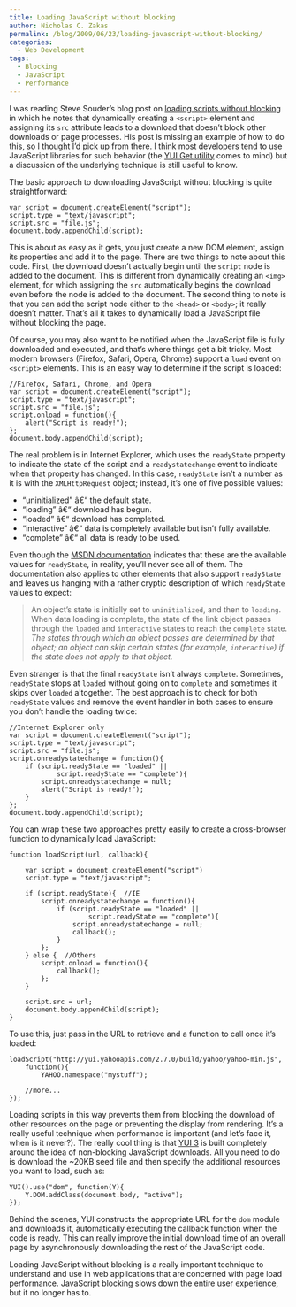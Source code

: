 ```yaml
---
title: Loading JavaScript without blocking
author: Nicholas C. Zakas
permalink: /blog/2009/06/23/loading-javascript-without-blocking/
categories:
  - Web Development
tags:
  - Blocking
  - JavaScript
  - Performance
---
```

I was reading Steve Souder&#8217;s blog post on [loading scripts without blocking][1] in which he notes that dynamically creating a `<script>` element and assigning its `src` attribute leads to a download that doesn&#8217;t block other downloads or page processes. His post is missing an example of how to do this, so I thought I&#8217;d pick up from there. I think most developers tend to use JavaScript libraries for such behavior (the [YUI Get utility][2] comes to mind) but a discussion of the underlying technique is still useful to know.

The basic approach to downloading JavaScript without blocking is quite straightforward:

    var script = document.createElement("script");
    script.type = "text/javascript";
    script.src = "file.js";
    document.body.appendChild(script);

This is about as easy as it gets, you just create a new DOM element, assign its properties and add it to the page. There are two things to note about this code. First, the download doesn&#8217;t actually begin until the `script` node is added to the document. This is different from dynamically creating an `<img>` element, for which assigning the `src` automatically begins the download even before the node is added to the document. The second thing to note is that you can add the script node either to the `<head>` or `<body>`; it really doesn&#8217;t matter. That&#8217;s all it takes to dynamically load a JavaScript file without blocking the page.

Of course, you may also want to be notified when the JavaScript file is fully downloaded and executed, and that&#8217;s where things get a bit tricky. Most modern browsers (Firefox, Safari, Opera, Chrome) support a `load` event on `<script>` elements. This is an easy way to determine if the script is loaded:

    //Firefox, Safari, Chrome, and Opera
    var script = document.createElement("script");
    script.type = "text/javascript";
    script.src = "file.js";
    script.onload = function(){
        alert("Script is ready!");
    };
    document.body.appendChild(script);

The real problem is in Internet Explorer, which uses the `readyState` property to indicate the state of the script and a `readystatechange` event to indicate when that property has changed. In this case, `readyState` isn&#8217;t a number as it is with the `XMLHttpRequest` object; instead, it&#8217;s one of five possible values:

  * &#8220;uninitialized&#8221; â€“ the default state.
  * &#8220;loading&#8221; â€“ download has begun.
  * &#8220;loaded&#8221; â€“ download has completed.
  * &#8220;interactive&#8221; â€“ data is completely available but isn&#8217;t fully available.
  * &#8220;complete&#8221; â€“ all data is ready to be used.

Even though the [MSDN documentation][3] indicates that these are the available values for `readyState`, in reality, you&#8217;ll never see all of them. The documentation also applies to other elements that also support `readyState` and leaves us hanging with a rather cryptic description of which `readyState` values to expect:

> An object&#8217;s state is initially set to `uninitialized`, and then to `loading`. When data loading is complete, the state of the link object passes through the `loaded` and `interactive` states to reach the `complete` state.  
> *The states through which an object passes are determined by that object; an object can skip certain states (for example, `interactive`) if the state does not apply to that object.*

Even stranger is that the final `readyState` isn&#8217;t always `complete`. Sometimes, `readyState` stops at `loaded` without going on to `complete` and sometimes it skips over `loaded` altogether. The best approach is to check for both `readyState` values and remove the event handler in both cases to ensure you don&#8217;t handle the loading twice:

    //Internet Explorer only
    var script = document.createElement("script");
    script.type = "text/javascript";
    script.src = "file.js";
    script.onreadystatechange = function(){
        if (script.readyState == "loaded" ||
                script.readyState == "complete"){
            script.onreadystatechange = null;
            alert("Script is ready!");
        }
    };
    document.body.appendChild(script);

You can wrap these two approaches pretty easily to create a cross-browser function to dynamically load JavaScript:

    function loadScript(url, callback){
    
        var script = document.createElement("script")
        script.type = "text/javascript";
    
        if (script.readyState){  //IE
            script.onreadystatechange = function(){
                if (script.readyState == "loaded" ||
                        script.readyState == "complete"){
                    script.onreadystatechange = null;
                    callback();
                }
            };
        } else {  //Others
            script.onload = function(){
                callback();
            };
        }
    
        script.src = url;
        document.body.appendChild(script);
    }

To use this, just pass in the URL to retrieve and a function to call once it&#8217;s loaded:

    loadScript("http://yui.yahooapis.com/2.7.0/build/yahoo/yahoo-min.js",
        function(){
            YAHOO.namespace("mystuff");
    
        //more...
    });

Loading scripts in this way prevents them from blocking the download of other resources on the page or preventing the display from rendering. It&#8217;s a really useful technique when performance is important (and let&#8217;s face it, when is it never?). The really cool thing is that [YUI 3][4] is built completely around the idea of non-blocking JavaScript downloads. All you need to do is download the ~20KB seed file and then specify the additional resources you want to load, such as:

    YUI().use("dom", function(Y){
        Y.DOM.addClass(document.body, "active");
    });

Behind the scenes, YUI constructs the appropriate URL for the `dom` module and downloads it, automatically executing the callback function when the code is ready. This can really improve the initial download time of an overall page by asynchronously downloading the rest of the JavaScript code.

Loading JavaScript without blocking is a really important technique to understand and use in web applications that are concerned with page load performance. JavaScript blocking slows down the entire user experience, but it no longer has to.

 [1]: http://www.stevesouders.com/blog/2009/04/27/loading-scripts-without-blocking/
 [2]: http://developer.yahoo.com/yui/get/
 [3]: http://msdn.microsoft.com/en-us/library/ms534359(VS.85).aspx
 [4]: http://developer.yahoo.com/yui/3/
